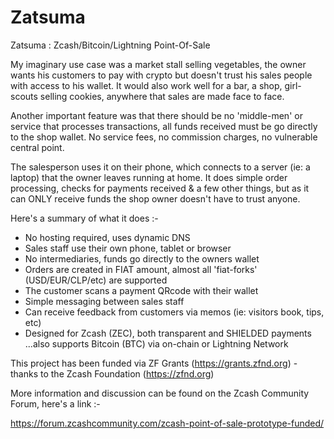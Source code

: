 # Zatsuma
Zatsuma : Zcash/Bitcoin/Lightning Point-Of-Sale

My imaginary use case was a market stall selling vegetables, the owner wants his customers to pay with crypto but doesn't trust his sales people with access to his wallet. It would also work well for a bar, a shop, girl-scouts selling cookies, anywhere that sales are made face to face.

Another important feature was that there should be no 'middle-men' or service that processes transactions, all funds
received must be go directly to the shop wallet. No service fees, no commission charges, no vulnerable central point.

The salesperson uses it on their phone, which connects to a server (ie: a laptop) that the owner leaves running at home. It does simple order processing, checks for payments received & a few other things, but as it can ONLY receive funds the shop owner doesn't have to trust anyone.

Here's a summary of what it does :-

- No hosting required, uses dynamic DNS
- Sales staff use their own phone, tablet or browser
- No intermediaries, funds go directly to the owners wallet
- Orders are created in FIAT amount, almost all 'fiat-forks' (USD/EUR/CLP/etc) are supported
- The customer scans a payment QRcode with their wallet
- Simple messaging between sales staff
- Can receive feedback from customers via memos (ie: visitors book, tips, etc)
- Designed for Zcash (ZEC), both transparent and SHIELDED payments
  ...also supports Bitcoin (BTC) via on-chain or Lightning Network

This project has been funded via ZF Grants (https://grants.zfnd.org) - thanks to the Zcash Foundation (https://zfnd.org)

More information and discussion can be found on the Zcash Community Forum, here's a link :-

https://forum.zcashcommunity.com/zcash-point-of-sale-prototype-funded/
